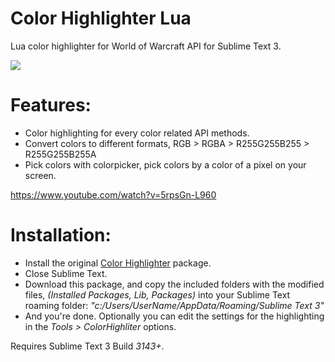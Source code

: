 # Color Highlighter Lua
Lua color highlighter for World of Warcraft API for Sublime Text 3.

![](https://i.imgur.com/GCGpwwC.png)

# Features:
* Color highlighting for every color related API methods.
* Convert colors to different formats, RGB > RGBA > R255G255B255 > R255G255B255A
* Pick colors with colorpicker, pick colors by a color of a pixel on your screen.

https://www.youtube.com/watch?v=5rpsGn-L960

# Installation:
* Install the original [Color Highlighter](https://packagecontrol.io/packages/Color%20Highlighter) package.
* Close Sublime Text.
* Download this package, and copy the included folders with the modified files, *(Installed Packages, Lib, Packages)* into your Sublime Text roaming folder: *"c:/Users/UserName/AppData/Roaming/Sublime Text 3"*
* And you're done. Optionally you can edit the settings for the highlighting in the *Tools > ColorHighliter* options.


Requires Sublime Text 3 Build *3143+*.
